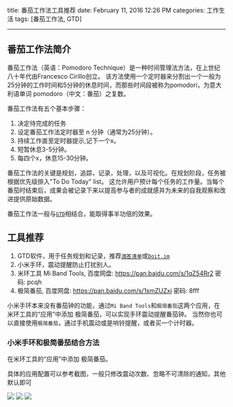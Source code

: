 title: 番茄工作法工具推荐
date: February 11, 2016 12:26 PM
categories: 工作生活
tags: [番茄工作法, GTD]

---

## 番茄工作法简介

番茄工作法（英语：Pomodoro Technique）是一种时间管理法方法，在上世纪八十年代由Francesco Cirillo创立。 该方法使用一个定时器来分割出一个一般为25分钟的工作时间和5分钟的休息时间，而那些时间段被称为pomodori，为意大利语单词 pomodoro（中文：番茄）之复数。

番茄工作法有五个基本步骤：
1. 决定待完成的任务
2. 设定番茄工作法定时器至 n 分钟（通常为25分钟）。
3. 持续工作直至定时器提示,记下一个x。
4. 短暂休息3-5分钟。
5. 每四个x，休息15-30分钟。

番茄工作法的关键是规划，追踪，记录，处理，以及可视化。在规划阶段，任务被根据优先级排入"To Do Today" list。 这允许用户预计每个任务的工作量。当每个番茄时结束后，成果会被记录下来以提高参与者的成就感并为未来的自我观察和改进提供原始数据。

番茄工作法一般与[`GTD`](http://baike.baidu.com/link?url=ZlEFP9gdzCBmRrqAGqClmdyQ3_1t4Op33-tTyXbN_Gw3LRRqU3zmpwowPhW8VSKLriuLGsq8gJD-TJBO40ez_q)相结合，能取得事半功倍的效果。

## 工具推荐
1. GTD软件，用于任务规划和记录，推荐[`滴答清单`](https://www.dida365.com/)或[`Doit.im`](http://doitim.com/cn/)
2. 小米手环，震动提醒防止打扰别人。
3. 米环工具 Mi Band Tools, 百度网盘: https://pan.baidu.com/s/1qZ54Rr2 密码: pcqh
4. 极简番茄, 百度网盘: https://pan.baidu.com/s/1smZUZxj 密码: 8fff

小米手环本来没有番茄钟的功能，通过`Mi Band Tools`和`极简番茄`这两个应用，在米环工具的“应用”中添加 极简番茄，可以实现手环震动提醒番茄钟。
当然你也可以直接使用`极简番茄`，通过手机震动或是响铃提醒，或者买一个计时器。

### 小米手环和极简番茄结合方法
在米环工具的“应用”中添加 极简番茄。

具体的应用配置可以参考截图，一般只修改震动次数、忽略不可清除的通知，其他默认即可

![](http://image.runjf.com/mweb/2020-03-05-15833917724588.jpg)
![](http://image.runjf.com/mweb/2020-03-05-15833917804538.jpg)
![](http://image.runjf.com/mweb/2020-03-05-15833917911022.jpg)
